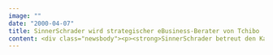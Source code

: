 ```yaml
---
image: ""
date: "2000-04-07"
title: SinnerSchrader wird strategischer eBusiness-Berater von Tchibo
content: <div class="newsbody"><p><strong>SinnerSchrader betreut den Kaffeeröster Tchibo künftig bei der Neuausrichtung seiner eBusiness-Aktivitäten. Im Fokus der Zusammenarbeit steht der Ausbau der Internetgeschäfte und die stärkere Verbindung von Online- und Offline-Welt.</strong></p><p>Tchibo gehört mit seinem wöchentlich wechselnden Gebrauchsartikelsortiment schon heute zu den zehn größten Internet-Versendern in Deutschland. Im vergangenen Jahr erzielte das Unternehmen über das eBusiness-Geschäft einen zweistelligen Millionenumsatz. Mit der Bündelung seiner Internetaktivitäten in der Tchibo Internet GmbH unterstreicht das Unternehmen die strategische Bedeutung dieses Geschäftsfeldes.</p><p>Die Tchibo Internet GmbH wird gemeinsam mit SinnerSchrader die Internetaktivitäten des Kaffeerösters ausbauen. Der Hamburger eBusiness-Dienstleister berät Tchibo hinsichtlich der Umsetzung neuer Strategien und innovativer Online-Anwendungen. Unter dem Motto "Jede Woche eine neue Welt" sollen Kunden künftig verstärkt von den Vorteilen des Interneteinkaufs profitieren.</p></div>
---
```

